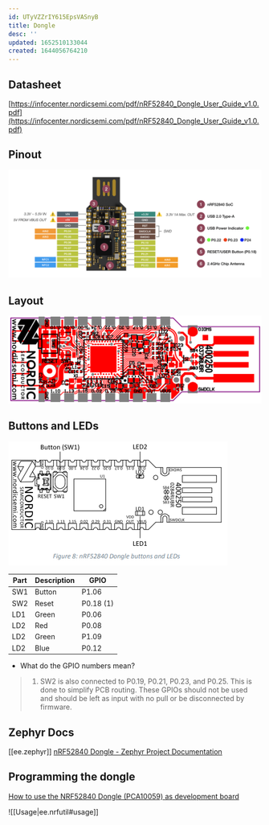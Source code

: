 ```yaml
---
id: UTyVZZrIY615EpsVASnyB
title: Dongle
desc: ''
updated: 1652510133044
created: 1644056764210
---
```


## Datasheet

[https://infocenter.nordicsemi.com/pdf/nRF52840_Dongle_User_Guide_v1.0.pdf](https://infocenter.nordicsemi.com/pdf/nRF52840_Dongle_User_Guide_v1.0.pdf)

## Pinout

![](assets/images/2022-02-05-20-26-18.png)

## Layout

![](assets/images/2022-02-10-21-40-45.png)

## Buttons and LEDs

![](assets/images/2022-02-10-21-33-13.png)

| Part | Description | GPIO |
| ---- | ----------- | ---- |
| SW1 | Button | P1.06 |
| SW2 | Reset | P0.18 (1) |
| LD1 | Green | P0.06 |
| LD2 | Red | P0.08 |
| LD2 | Green | P1.09 |
| LD2 | Blue | P0.12 |

- What do the GPIO numbers mean?


> 1) SW2 is also connected to P0.19, P0.21, P0.23, and P0.25. This is done to simplify PCB routing. These
> GPIOs should not be used and should be left as input with no pull or be disconnected by firmware.

## Zephyr Docs

[[ee.zephyr]]
[nRF52840 Dongle - Zephyr Project Documentation](https://developer.nordicsemi.com/nRF_Connect_SDK/doc/latest/zephyr/boards/arm/nrf52840dongle_nrf52840/doc/index.html)

## Programming the dongle

[How to use the NRF52840 Dongle (PCA10059) as development board](https://jimmywongiot.com/2019/10/25/how-to-use-the-nrf52840-dongle-pca10059-as-development-board/)

![[Usage|ee.nrfutil#usage]]